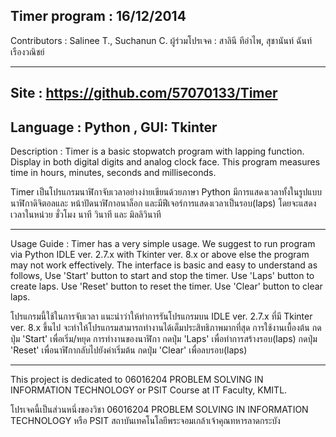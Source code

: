 Timer program : 16/12/2014
-----------------------------------------
Contributors : Salinee T., Suchanun C.
ผู้ร่วมโปรเจค : สาลินี ทีอำไพ, สุชานันท์ ฉันท์เรืองวณิชย์

-----------------------------------------
Site : https://github.com/57070133/Timer
-----------------------------------------
Language : Python , GUI: Tkinter
-----------------------------------------
Description :
Timer is a basic stopwatch program with lapping function.
Display in both digital digits and analog clock face.
This program measures time in hours, minutes, seconds and milliseconds.

Timer  เป็นโปรแกรมนาฬิกาจับเวลาอย่างง่ายเขียนด้วยภาษา
Python มีการแสดงเวลาทั้งในรูปแบบนาฬิกาดิจิตอลและ หน้าปัดนาฬิกาอนาล็อก
และมีฟีเจอร์การแสดงเวลาเป็นรอบ(laps) โดยจะแสดงเวลาในหน่วย ชั่วโมง นาที วินาที และ มิลลิวินาที

-----------------------------------------
Usage Guide :
Timer has a very simple usage.
We suggest to run program via Python IDLE ver. 2.7.x with 
Tkinter ver. 8.x or above else the program may not work effectively.
The interface is basic and easy to understand as follows,
Use 'Start' button to start and stop the timer.
Use 'Laps' button to create laps.
Use 'Reset' button to reset the timer.
Use 'Clear' button to clear laps.

โปรแกรมนี้ใช้ในการจับเวลา
แนะนำว่าให้ทำการรันโปรแกรมบน IDLE ver. 2.7.x ที่มี
Tkinter ver. 8.x ขึ้นไป จะทำให้โปรแกรมสามารถทำงานได้เต็มประสิทธิภาพมากที่สุด
การใช้งานเบื้องต้น
กดปุ่ม 'Start' เพื่อเริ่ม/หยุด การทำงานของนาฬิกา
กดปุ่ม 'Laps' เพื่อทำการสร้างรอบ(laps)
กดปุ่ม 'Reset' เพื่อนาฬิกากลับไปยังค่าเริ่มต้น
กดปุ่ม 'Clear' เพื่อลบรอบ(laps)

-----------------------------------------
This project is dedicated to 06016204 PROBLEM SOLVING IN 
INFORMATION TECHNOLOGY or PSIT Course at IT Faculty, KMITL.

โปรเจคนี้เป็นส่วนหนึ่งของวิชา 06016204  PROBLEM SOLVING IN 
INFORMATION TECHNOLOGY หรือ PSIT สถาบันเทคโนโลยีพระจอมเกล้าเจ้าคุณทหารลาดกระบัง

